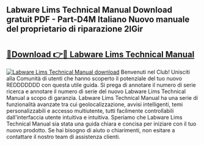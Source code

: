 ## Labware Lims Technical Manual Download gratuit PDF - Part-D4M Italiano Nuovo manuale del proprietario di riparazione 2IGir

# <h2><a href="http://dfgjlw.blite.top/?on=Labware+Lims+Technical+Manual">🔗Download 👉🔴 Labware Lims Technical Manual</a></h2>

[![Labware Lims Technical Manual download](https://i.imgur.com/lujVjoI.png)](http://dfgjlw.blite.top/?on=Labware+Lims+Technical+Manual)
Benvenuti nel Club! Unisciti alla Comunità di utenti che hanno scoperto il potenziale del tuo nuovo REDDDDDDD con questa utile guida. Si prega di annotare il numero di serie ricerca e annotare il numero di serie del nuovo Labware Lims Technical Manual a scopo di garanzia. Labware Lims Technical Manual ha una serie di funzionalità avanzate tra cui geolocalizzazione, avvisi intelligenti, temi personalizzabili e accesso multiutente, tutti facilmente controllabili dall'interfaccia utente intuitiva e intuitiva. Speriamo che Labware Lims Technical Manual sia stata una guida chiara e concisa per iniziare con il tuo nuovo prodotto. Se hai bisogno di aiuto o chiarimenti, non esitare a contattare il nostro team di assistenza clienti.
